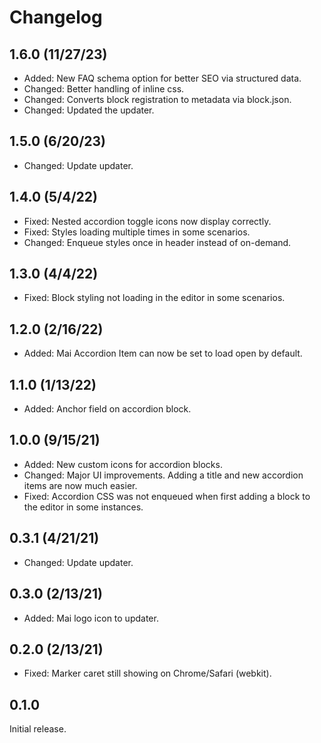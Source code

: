# Changelog

## 1.6.0 (11/27/23)
* Added: New FAQ schema option for better SEO via structured data.
* Changed: Better handling of inline css.
* Changed: Converts block registration to metadata via block.json.
* Changed: Updated the updater.

## 1.5.0 (6/20/23)
* Changed: Update updater.

## 1.4.0 (5/4/22)
* Fixed: Nested accordion toggle icons now display correctly.
* Fixed: Styles loading multiple times in some scenarios.
* Changed: Enqueue styles once in header instead of on-demand.

## 1.3.0 (4/4/22)
* Fixed: Block styling not loading in the editor in some scenarios.

## 1.2.0 (2/16/22)
* Added: Mai Accordion Item can now be set to load open by default.

## 1.1.0 (1/13/22)
* Added: Anchor field on accordion block.

## 1.0.0 (9/15/21)
* Added: New custom icons for accordion blocks.
* Changed: Major UI improvements. Adding a title and new accordion items are now much easier.
* Fixed: Accordion CSS was not enqueued when first adding a block to the editor in some instances.

## 0.3.1 (4/21/21)
* Changed: Update updater.

## 0.3.0 (2/13/21)
* Added: Mai logo icon to updater.

## 0.2.0 (2/13/21)
* Fixed: Marker caret still showing on Chrome/Safari (webkit).

## 0.1.0
Initial release.
